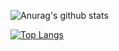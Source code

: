 ![Anurag's github stats](https://github-readme-stats.vercel.app/api?username=IchLebImAldi&show_icons=true&theme=radical)
<br>

[![Top Langs](https://github-readme-stats.vercel.app/api/top-langs/?username=IchLebImAldi&langs_count=8)](https://github.com/anuraghazra/github-readme-stats)
